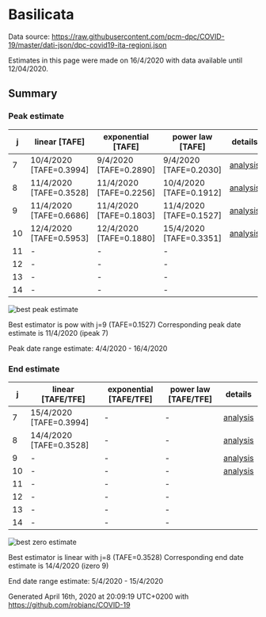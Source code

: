 # Basilicata


Data source: https://raw.githubusercontent.com/pcm-dpc/COVID-19/master/dati-json/dpc-covid19-ita-regioni.json

Estimates in this page were made on 16/4/2020 with data available until 12/04/2020.


## Summary 

### Peak estimate 
|j|linear [TAFE]|exponential [TAFE]|power law [TAFE]|details|
|---|----|-----------|---------|-------|
|7|10/4/2020 [TAFE=0.3994]|9/4/2020 [TAFE=0.2890]|9/4/2020 [TAFE=0.2030]|[analysis](COVID-19_basilicata_j7_2020-04-12.md)|
|8|11/4/2020 [TAFE=0.3528]|11/4/2020 [TAFE=0.2256]|10/4/2020 [TAFE=0.1912]|[analysis](COVID-19_basilicata_j8_2020-04-12.md)|
|9|11/4/2020 [TAFE=0.6686]|11/4/2020 [TAFE=0.1803]|11/4/2020 [TAFE=0.1527]|[analysis](COVID-19_basilicata_j9_2020-04-12.md)|
|10|12/4/2020 [TAFE=0.5953]|12/4/2020 [TAFE=0.1880]|15/4/2020 [TAFE=0.3351]|[analysis](COVID-19_basilicata_j10_2020-04-12.md)|
|11|-|-|-||
|12|-|-|-||
|13|-|-|-||
|14|-|-|-||

![best peak estimate](COVID-19_basilicata_j9_2020-04-12.png)

Best estimator is pow with j=9 (TAFE=0.1527)
Corresponding peak date estimate is 11/4/2020 (ipeak 7)


Peak date range estimate: 4/4/2020 - 16/4/2020

### End estimate 
|j|linear [TAFE/TFE]|exponential [TAFE/TFE]|power law [TAFE/TFE]|details|
|---|----|-----------|---------|-------|
|7|15/4/2020 [TAFE=0.3994]|-|-|[analysis](COVID-19_basilicata_j7_2020-04-12.md)|
|8|14/4/2020 [TAFE=0.3528]|-|-|[analysis](COVID-19_basilicata_j8_2020-04-12.md)|
|9|-|-|-|[analysis](COVID-19_basilicata_j9_2020-04-12.md)|
|10|-|-|-|[analysis](COVID-19_basilicata_j10_2020-04-12.md)|
|11|-|-|-||
|12|-|-|-||
|13|-|-|-||
|14|-|-|-||

![best zero estimate](COVID-19_basilicata_j8_2020-04-12.png)

Best estimator is linear with j=8 (TAFE=0.3528)
Corresponding end date estimate is 14/4/2020 (izero 9)


End date range estimate: 5/4/2020 - 15/4/2020

Generated April 16th, 2020 at 20:09:19 UTC+0200 with https://github.com/robianc/COVID-19
